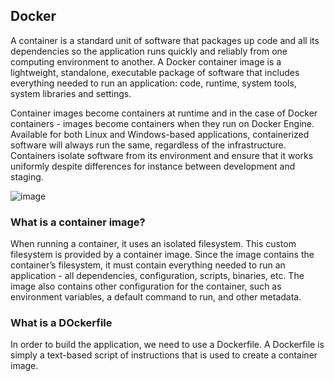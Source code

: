 ## Docker

A container is a standard unit of software that packages up code and all its dependencies so the application runs quickly and reliably from one computing environment to another. A Docker container image is a lightweight, standalone, executable package of software that includes everything needed to run an application: code, runtime, system tools, system libraries and settings.

Container images become containers at runtime and in the case of Docker containers - images become containers when they run on Docker Engine. Available for both Linux and Windows-based applications, containerized software will always run the same, regardless of the infrastructure. Containers isolate software from its environment and ensure that it works uniformly despite differences for instance between development and staging.

![image](https://user-images.githubusercontent.com/15108863/147489568-977f99d9-734b-47e8-8cdf-bb9bb67be057.png)


### What is a container image?
When running a container, it uses an isolated filesystem. This custom filesystem is provided by a container image. Since the image contains the container’s filesystem, it must contain everything needed to run an application - all dependencies, configuration, scripts, binaries, etc. The image also contains other configuration for the container, such as environment variables, a default command to run, and other metadata.

### What is a DOckerfile
In order to build the application, we need to use a Dockerfile. A Dockerfile is simply a text-based script of instructions that is used to create a container image.
